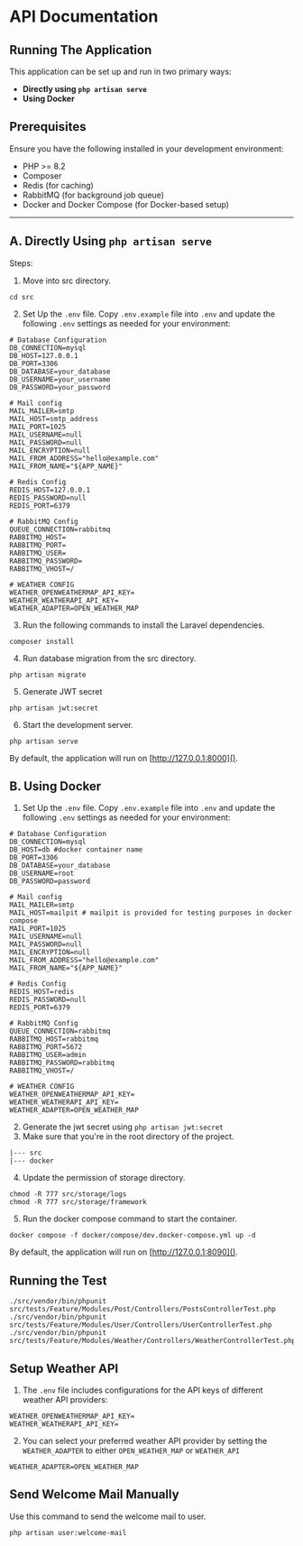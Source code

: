 # API Documentation

## Running The Application

This application can be set up and run in two primary ways:
- **Directly using `php artisan serve`**
- **Using Docker**

## Prerequisites
Ensure you have the following installed in your development environment:
- PHP >= 8.2
- Composer
- Redis (for caching)
- RabbitMQ (for background job queue)
- Docker and Docker Compose (for Docker-based setup)

---

## A. Directly Using `php artisan serve`
Steps:
1. Move into src directory.
```
cd src
```
2. Set Up the `.env` file. Copy `.env.example` file into `.env` and update the following `.env` settings as needed for your environment:
```
# Database Configuration
DB_CONNECTION=mysql
DB_HOST=127.0.0.1
DB_PORT=3306
DB_DATABASE=your_database
DB_USERNAME=your_username
DB_PASSWORD=your_password

# Mail config
MAIL_MAILER=smtp
MAIL_HOST=smtp_address
MAIL_PORT=1025
MAIL_USERNAME=null
MAIL_PASSWORD=null
MAIL_ENCRYPTION=null
MAIL_FROM_ADDRESS="hello@example.com"
MAIL_FROM_NAME="${APP_NAME}"

# Redis Config
REDIS_HOST=127.0.0.1
REDIS_PASSWORD=null
REDIS_PORT=6379
   
# RabbitMQ Config
QUEUE_CONNECTION=rabbitmq
RABBITMQ_HOST=
RABBITMQ_PORT=
RABBITMQ_USER=
RABBITMQ_PASSWORD=
RABBITMQ_VHOST=/

# WEATHER CONFIG
WEATHER_OPENWEATHERMAP_API_KEY=
WEATHER_WEATHERAPI_API_KEY=
WEATHER_ADAPTER=OPEN_WEATHER_MAP
```
3. Run the following commands to install the Laravel dependencies.
```
composer install
```
4. Run database migration from the src directory.
```
php artisan migrate
```
5. Generate JWT secret
```
php artisan jwt:secret
```
6. Start the development server.
```
php artisan serve
```
By default, the application will run on [http://127.0.0.1:8000]().


## B. Using Docker
1. Set Up the `.env` file. Copy `.env.example` file into `.env` and update the following `.env` settings as needed for your environment:
```
# Database Configuration
DB_CONNECTION=mysql
DB_HOST=db #docker container name
DB_PORT=3306
DB_DATABASE=your_database
DB_USERNAME=root
DB_PASSWORD=password

# Mail config
MAIL_MAILER=smtp
MAIL_HOST=mailpit # mailpit is provided for testing purposes in docker compose
MAIL_PORT=1025
MAIL_USERNAME=null
MAIL_PASSWORD=null
MAIL_ENCRYPTION=null
MAIL_FROM_ADDRESS="hello@example.com"
MAIL_FROM_NAME="${APP_NAME}"

# Redis Config
REDIS_HOST=redis
REDIS_PASSWORD=null
REDIS_PORT=6379
   
# RabbitMQ Config
QUEUE_CONNECTION=rabbitmq
RABBITMQ_HOST=rabbitmq
RABBITMQ_PORT=5672
RABBITMQ_USER=admin
RABBITMQ_PASSWORD=rabbitmq
RABBITMQ_VHOST=/

# WEATHER CONFIG
WEATHER_OPENWEATHERMAP_API_KEY=
WEATHER_WEATHERAPI_API_KEY=
WEATHER_ADAPTER=OPEN_WEATHER_MAP
```
2. Generate the jwt secret using `php artisan jwt:secret`
3. Make sure that you're in the root directory of the project.
```
|--- src
|--- docker
```
4. Update the permission of storage directory.
```
chmod -R 777 src/storage/logs
chmod -R 777 src/storage/framework
```
5. Run the docker compose command to start the container.
```
docker compose -f docker/compose/dev.docker-compose.yml up -d
```
By default, the application will run on [http://127.0.0.1:8090]().

## Running the Test
```
./src/vendor/bin/phpunit src/tests/Feature/Modules/Post/Controllers/PostsControllerTest.php
./src/vendor/bin/phpunit src/tests/Feature/Modules/User/Controllers/UserControllerTest.php
./src/vendor/bin/phpunit src/tests/Feature/Modules/Weather/Controllers/WeatherControllerTest.php
```

## Setup Weather API
1. The `.env` file includes configurations for the API keys of different weather API providers:
```
WEATHER_OPENWEATHERMAP_API_KEY=
WEATHER_WEATHERAPI_API_KEY=
```
2. You can select your preferred weather API provider by setting the `WEATHER_ADAPTER` to either `OPEN_WEATHER_MAP` or `WEATHER_API`
```
WEATHER_ADAPTER=OPEN_WEATHER_MAP
```

## Send Welcome Mail Manually
Use this command to send the welcome mail to user.
```
php artisan user:welcome-mail
```
